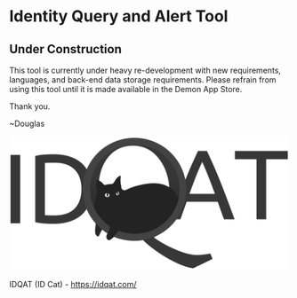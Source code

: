 # Identity Query and Alert Tool

## Under Construction
This tool is currently under heavy re-development with new requirements, languages, and back-end data storage requirements. Please refrain from using this tool until it is made available in the Demon App Store.

Thank you.

~Douglas

![IDQAT Logo](files/images/grey-idqat.png)

IDQAT (ID Cat) - https://idqat.com/

